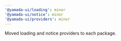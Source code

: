 ```yaml
---
'@yamada-ui/loading': minor
'@yamada-ui/notice': minor
'@yamada-ui/providers': minor
---
```


Moved loading and notice providers to each package.
